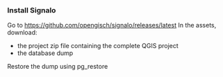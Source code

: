 ### Install Signalo

Go to https://github.com/opengisch/signalo/releases/latest
In the assets, download:

* the project zip file containing the complete QGIS project
* the database dump 

Restore the dump using pg_restore